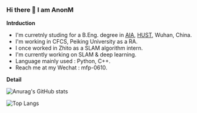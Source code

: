 ### Hi there 👋 I am AnonM

**Intrduction**

<!-- - I'm currently working. -->
- I'm curretnly studing for a B.Eng. degree in [AIA](http://english.aia.hust.edu.cn/), [HUST](http://english.hust.edu.cn/), Wuhan, China.  
- I'm working in CFCS, Peiking University as a RA.
- I once worked in Zhito as a SLAM algorithm intern.
- I'm currently working on SLAM & deep learning. 
- Language mainly used : Python, C++.
- Reach me at my Wechat : mfp-0610.
<!-- - I'm currently learning HPC & distributed system. -->
<!-- - 👯 I’m looking to collaborate on ...
- 🤔 I’m looking for help with ...
- 💬 Ask me about ... -->
<!-- - 😄 Pronouns: ...
- ⚡ Fun fact: ... -->

**Detail**

![Anurag's GitHub stats](https://github-readme-stats.vercel.app/api?username=mfp0610)

![Top Langs](https://github-readme-stats.vercel.app/api/top-langs/?username=mfp0610)

<!-- &hide=javascript,html -->

